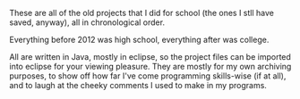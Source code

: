 These are all of the old projects that I did for school (the ones I stll have saved, anyway), all in chronological order.

Everything before 2012 was high school, everything after was college.

All are written in Java, mostly in eclipse, so the project files can be imported into eclipse for your viewing pleasure.
They are mostly for my own archiving purposes, to show off how far I've come programming skills-wise (if at all), and to laugh at the cheeky comments I used to make in my programs.

